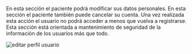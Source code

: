 En esta sección el paciente podrá modificar sus datos personales. En esta sección el paciente también puede cancelar su cuenta. Una vez realizada esta acción el usuario no podrá acceder a menos que vuelva a registrarse. Esta sección está orientada a mantenimiento de seguridad de la información de los usuarios más que todo.

![editar perfil usuario](https://s3-us-west-2.amazonaws.com/andarwiki/editar_perfil.jpg)